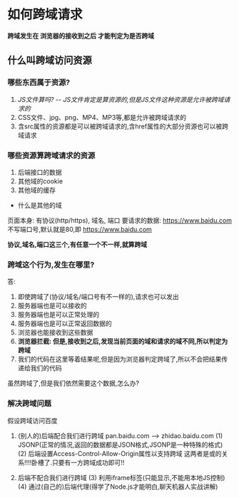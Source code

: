 # 如何跨域请求

**跨域发生在  浏览器的接收到之后   才能判定为是否跨域**

## 什么叫跨域访问资源


### 哪些东西属于资源?
1. *JS文件算吗? -- JS文件肯定是算资源的,但是JS文件这种资源是允许被跨域请求的*
2. CSS文件、jpg、png、MP4、MP3等,都是允许被跨域请求的
3. 含src属性的资源都是可以被跨域请求的,含href属性的大部分资源也可以被跨域请求


### 哪些资源算跨域请求的资源

1. 后端接口的数据
2. 其他域的cookie
3. 其他域的缓存

- 什么是其他的域

页面本身: 有协议(http/https), 域名, 端口
要请求的数据: https://www.baidu.com
    不写端口号,默认就是80,即  https://www.baidu.com

**协议,域名,端口这三个,有任意一个不一样,就算跨域**


### 跨域这个行为,发生在哪里?
答:
1. 即使跨域了(协议/域名/端口号有不一样的),请求也可以发出
2. 服务器端也是可以接收的
3. 服务器端也是可以正常处理的
4. 服务器端也是可以正常返回数据的
5. 浏览器也能接收到这些数据
6. **浏览器拦截: 但是,接收到之后,发现当前页面的域和请求的域不同,所以判定为跨域**
7. 我们的代码在这里等着结果呢,但是因为浏览器判定跨域了,所以不会把结果传递给我们的代码

虽然跨域了,但是我们依然需要这个数据,怎么办?


### 解决跨域问题

假设跨域访问百度

1. (别人的)后端配合我们进行跨域
    pan.baidu.com  -->  zhidao.baidu.com
    (1) JSONP(正常的情况,返回的数据都是JSON格式,JSONP是一种特殊的格式)
    (2) 后端设置Access-Control-Allow-Origin属性以支持跨域
    这两者是或的关系!!!!卧槽了.只要有一方跨域成功即可!!

2. 后端不配合我们进行跨域
    (3) 利用iframe标签(只能显示,不能用本地JS控制)
    (4) 通过(自己的)后端代理(得学了Node.js才能明白,聊天机器人实战讲解)
